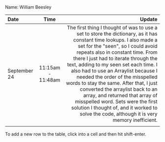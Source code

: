 Name: William Beesley

| Date         |       Time        |                                                                                                                                                                                                                                                                                                                                                                                                                                                                                                                                                                                                          Update |
|:-------------|:-----------------:|----------------------------------------------------------------------------------------------------------------------------------------------------------------------------------------------------------------------------------------------------------------------------------------------------------------------------------------------------------------------------------------------------------------------------------------------------------------------------------------------------------------------------------------------------------------------------------------------------------------:|
| September 24 | 11:15am - 11:48am |  The first thing I thought of was to use a set to store the dictionary, as it has constant time lookups. I also made a set for the "seen", so I could avoid repeats also in constant time. From there I just had to iterate through the text, adding to my seen set each time. I also had to use an Arraylist because I needed the order of the misspelled words to stay the same. After that, I just converted the arraylist back to an array, and returned that array of misspelled word. Sets were the first solution I thought of, and it worked to solve the code, although it is very memory inefficient. |
|              |                   |                                                                                                                                                                                                                                                                                                                                                                                                                                                                                                                                                                                                                 |


To add a new row to the table, click into a cell and then hit shift-enter.